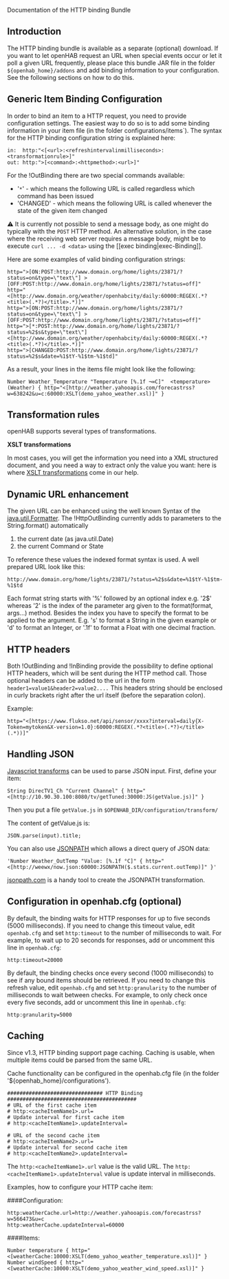 Documentation of the HTTP binding Bundle

## Introduction

The HTTP binding bundle is available as a separate (optional) download.
If you want to let openHAB request an URL when special events occur or let it poll a given URL frequently, please place this bundle JAR file in the folder `${openhab_home}/addons` and add binding information to your configuration. See the following sections on how to do this. 

## Generic Item Binding Configuration

In order to bind an item to a HTTP request, you need to provide configuration settings. The easiest way to do so is to add some binding information in your item file (in the folder configurations/items`). The syntax for the HTTP binding configuration string is explained here:

    in:  http:"<[<url>:<refreshintervalinmilliseconds>:<transformationrule>]"
    out: http:">[<command>:<httpmethod>:<url>]"

For the !OutBinding there are two special commands available:

- '`*`' - which means the following URL is called regardless which command has been issued
- 'CHANGED' - which means the following URL is called whenever the state of the given item changed

:warning: It is currently not possible to send a message body, as one might do typically with the `POST` HTTP method. An alternative solution, in the case where the receiving web server requires a message body, might be to execute `curl ... -d <data>` using the [[exec binding|exec-Binding]].

Here are some examples of valid binding configuration strings:

    http=">[ON:POST:http://www.domain.org/home/lights/23871/?status=on&type=\"text\"] >[OFF:POST:http://www.domain.org/home/lights/23871/?status=off]"
    http="<[http://www.domain.org/weather/openhabcity/daily:60000:REGEX(.*?<title>(.*?)</title>.*)]"
    http=">[ON:POST:http://www.domain.org/home/lights/23871/?status=on&type=\"text\"] >[OFF:POST:http://www.domain.org/home/lights/23871/?status=off]"
    http=">[*:POST:http://www.domain.org/home/lights/23871/?status=%2$s&type=\"text\"] <[http://www.domain.org/weather/openhabcity/daily:60000:REGEX(.*?<title>(.*?)</title>.*)]"
    http=">[CHANGED:POST:http://www.domain.org/home/lights/23871/?status=%2$s&date=%1$tY-%1$tm-%1$td]"


As a result, your lines in the items file might look like the following:

    Number Weather_Temperature "Temperature [%.1f ¬∞C]"  <temperature>  (Weather) { http="<[http://weather.yahooapis.com/forecastrss?w=638242&u=c:60000:XSLT(demo_yahoo_weather.xsl)]" }
    
## Transformation rules

openHAB supports several types of transformations.

**XSLT transformations**

In most cases, you will get the information you need into a XML structured document, and you need a way to extract only the value you want: here is where [XSLT transformations](Samples-XSLT-Transformations) come in our help. 

## Dynamic URL enhancement

The given URL can be enhanced using the well known Syntax of the [java.util.Formatter](http://docs.oracle.com/javase/6/docs/api/java/util/Formatter.html). The !HttpOutBinding currently adds to parameters to the String.format() automatically

1. the current date (as java.util.Date)
1. the current Command or State

To reference these values the indexed format syntax is used. A well prepared URL look like this:

` http://www.domain.org/home/lights/23871/?status=%2$s&date=%1$tY-%1$tm-%1$td `

Each format string starts with '%' followed by an optional index e.g. '2$' whereas '2' is the index of the parameter arg given to the format(format, args...) method. Besides the index you have to specify the format to be applied to the argument. E.g. 's' to format a String in the given example or 'd' to format an Integer, or '.1f' to format a Float with one decimal fraction.

## HTTP headers

Both !OutBinding and !InBinding provide the possibility to define optional HTTP headers, which will be sent during the HTTP method call. Those optional headers can be added to the url in the form `header1=value1&header2=value2....` This headers string should be enclosed in curly brackets right after the url itself (before the separation colon).

Example:

    http="<[https://www.flukso.net/api/sensor/xxxx?interval=daily{X-Token=mytoken&X-version=1.0}:60000:REGEX(.*?<title>(.*?)</title>(.*))]"

## Handling JSON

[Javascript transforms](Transformations#java-script-transformation-service) can be used to parse JSON input. First, define your item:

`String DirecTV1_Ch "Current Channel" { http="<[http://10.90.30.100:8080/tv/getTuned:30000:JS(getValue.js)]" }`

Then you put a file `getValue.js` in `$OPENHAB_DIR/configuration/transform/`

The content of getValue.js is:

    JSON.parse(input).title;

You can also use [JSONPATH](Transformations#jsonpath-transformation-service) which allows a direct query of JSON data:

    'Number Weather_OutTemp "Value: [%.1f °C]" { http="<[http://weewx/now.json:60000:JSONPATH($.stats.current.outTemp)]" }'

[jsonpath.com](http://jsonpath.com/) is a handy tool to create the JSONPATH transformation.

## Configuration in openhab.cfg (optional)

By default, the binding waits for HTTP responses for up to five seconds (5000 milliseconds).  If you need to change this timeout value, edit `openhab.cfg` and set `http:timeout` to the number of milliseconds to wait.  For example, to wait up to 20 seconds for responses, add or uncomment this line in `openhab.cfg`:

    http:timeout=20000

By default, the binding checks once every second (1000 milliseconds) to see if any bound items should be retrieved.  If you need to change this refresh value, edit `openhab.cfg` and set `http:granularity` to the number of milliseconds to wait between checks.  For example, to only check once every five seconds, add or uncomment this line in `openhab.cfg`:

    http:granularity=5000

## Caching

Since v1.3, HTTP binding support page caching. Caching is usable, when multiple items could be parsed from the same URL.

Cache functionality can be configured in the openhab.cfg file (in the folder '${openhab_home}/configurations').

    ############################### HTTP Binding ##########################################
    # URL of the first cache item
    # http:<cacheItemName1>.url=
    # Update interval for first cache item
    # http:<cacheItemName1>.updateInterval=
    
    # URL of the second cache item
    # http:<cacheItemName2>.url=
    # Update interval for second cache item
    # http:<cacheItemName2>.updateInterval=

The `http:<cacheItemName1>.url` value is the valid URL. 
The `http:<cacheItemName1>.updateInterval` value is update interval in milliseconds.

Examples, how to configure your HTTP cache item:

####Configuration:

    http:weatherCache.url=http://weather.yahooapis.com/forecastrss?w=566473&u=c
    http:weatherCache.updateInterval=60000

####Items:

    Number temperature { http="<[weatherCache:10000:XSLT(demo_yahoo_weather_temperature.xsl)]" }
    Number windSpeed { http="<[weatherCache:10000:XSLT(demo_yahoo_weather_wind_speed.xsl)]" }
